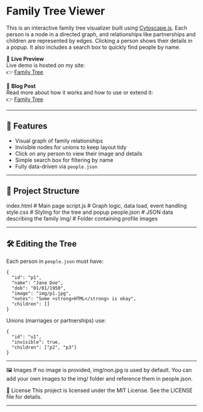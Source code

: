 # Family Tree Viewer

This is an interactive family tree visualizer built using [Cytoscape.js](https://js.cytoscape.org/). Each person is a node in a directed graph, and relationships like partnerships and children are represented by edges. Clicking a person shows their details in a popup. It also includes a search box to quickly find people by name.

🔗 **Live Preview**  
Live demo is hosted on my site:  
👉 [Family Tree](https://randomboo.com/tree/)

📝 **Blog Post**  
Read more about how it works and how to use or extend it:  
👉 [Family Tree](https://randomboo.com/project/family_tree/)

---

## 🚀 Features

- Visual graph of family relationships
- Invisible nodes for unions to keep layout tidy
- Click on any person to view their image and details
- Simple search box for filtering by name
- Fully data-driven via `people.json`

---

## 📁 Project Structure

index.html # Main page
script.js # Graph logic, data load, event handling
style.css # Styling for the tree and popup
people.json # JSON data describing the family
img/ # Folder containing profile images

---

## 🛠️ Editing the Tree

Each person in `people.json` must have:
```
{
  "id": "p1",
  "name": "Jane Doe",
  "dob": "01/01/1950",
  "image": "img/p1.jpg",
  "notes": "Some <strong>HTML</strong> is okay",
  "children": []
}
```
Unions (marriages or partnerships) use:
```
{
  "id": "u1",
  "invisible": true,
  "children": ["p2", "p3"]
}
```

---

🖼️ Images
If no image is provided, img/non.jpg is used by default. You can add your own images to the img/ folder and reference them in people.json.

📄 License
This project is licensed under the MIT License. See the LICENSE file for details.


---
